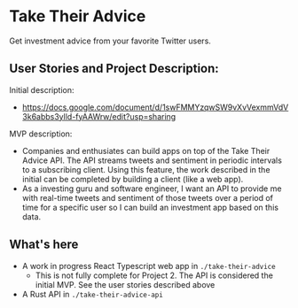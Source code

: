 # Take Their Advice

Get investment advice from your favorite Twitter users.

## User Stories and Project Description:

Initial description:

- https://docs.google.com/document/d/1swFMMYzqwSW9vXvVexmmVdV3k6abbs3ylld-fyAAWrw/edit?usp=sharing

MVP description:

- Companies and enthusiates can build apps on top of the Take Their Advice API. The API streams tweets and sentiment in periodic intervals to a subscribing client. Using this feature, the work described in the initial can be completed by building a client (like a web app).
- As a investing guru and software engineer, I want an API to provide me with real-time tweets and sentiment of those tweets over a period of time for a specific user so I can build an investment app based on this data.

## What's here

- A work in progress React Typescript web app in `./take-their-advice`
  - This is not fully complete for Project 2. The API is considered the initial MVP. See the user stories described above
- A Rust API in `./take-their-advice-api`
